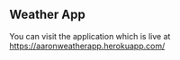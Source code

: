 ## Weather App

You can visit the application which is live at https://aaronweatherapp.herokuapp.com/
